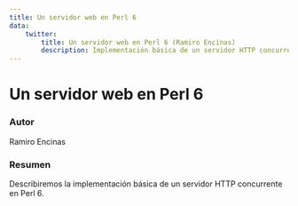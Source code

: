 ```yaml
---
title: Un servidor web en Perl 6
data:
    twitter:
        title: Un servidor web en Perl 6 (Ramiro Encinas)
        description: Implementación básica de un servidor HTTP concurrente con Perl 6
---
```

# Un servidor web en Perl 6

### Autor
Ramiro Encinas

### Resumen
Describiremos la implementación básica de un servidor HTTP concurrente en Perl 6.
